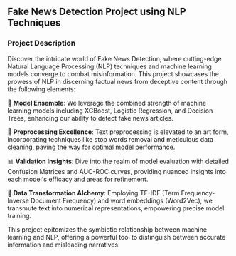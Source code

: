 ## Fake News Detection Project using NLP Techniques

### Project Description
Discover the intricate world of Fake News Detection, where cutting-edge Natural Language Processing (NLP) techniques and machine learning models converge to combat misinformation. This project showcases the prowess of NLP in discerning factual news from deceptive content through the following elements:

🌟 **Model Ensemble**: We leverage the combined strength of machine learning models including XGBoost, Logistic Regression, and Decision Trees, enhancing our ability to detect fake news articles.

🧹 **Preprocessing Excellence**: Text preprocessing is elevated to an art form, incorporating techniques like stop words removal and meticulous data cleaning, paving the way for optimal model performance.

📊 **Validation Insights**: Dive into the realm of model evaluation with detailed Confusion Matrices and AUC-ROC curves, providing nuanced insights into each model's efficacy and areas for refinement.

📜 **Data Transformation Alchemy**: Employing TF-IDF (Term Frequency-Inverse Document Frequency) and word embeddings (Word2Vec), we transmute text into numerical representations, empowering precise model training.

This project epitomizes the symbiotic relationship between machine learning and NLP, offering a powerful tool to distinguish between accurate information and misleading narratives. 
